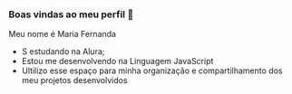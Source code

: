 ### Boas vindas ao meu perfil 💙

Meu nome é Maria Fernanda

- S estudando na Alura;
- Estou me desenvolvendo na Linguagem JavaScript
- Ultilizo esse espaço para minha organização e compartilhamento dos meu projetos desenvolvidos
